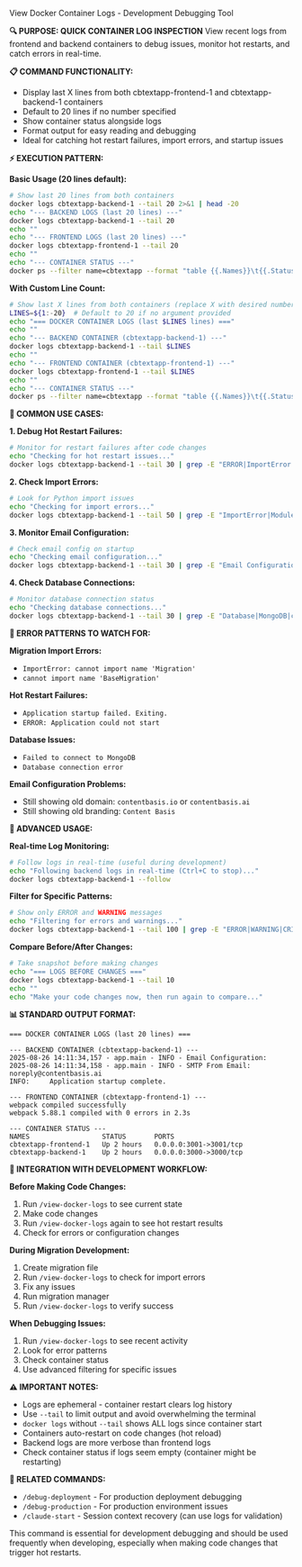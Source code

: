 View Docker Container Logs - Development Debugging Tool

**🔍 PURPOSE: QUICK CONTAINER LOG INSPECTION**
View recent logs from frontend and backend containers to debug issues, monitor hot restarts, and catch errors in real-time.

**📋 COMMAND FUNCTIONALITY:**
- Display last X lines from both cbtextapp-frontend-1 and cbtextapp-backend-1 containers
- Default to 20 lines if no number specified
- Show container status alongside logs
- Format output for easy reading and debugging
- Ideal for catching hot restart failures, import errors, and startup issues

**⚡ EXECUTION PATTERN:**

**Basic Usage (20 lines default):**
```bash
# Show last 20 lines from both containers
docker logs cbtextapp-backend-1 --tail 20 2>&1 | head -20
echo "--- BACKEND LOGS (last 20 lines) ---"
docker logs cbtextapp-backend-1 --tail 20
echo ""
echo "--- FRONTEND LOGS (last 20 lines) ---"  
docker logs cbtextapp-frontend-1 --tail 20
echo ""
echo "--- CONTAINER STATUS ---"
docker ps --filter name=cbtextapp --format "table {{.Names}}\t{{.Status}}\t{{.Ports}}"
```

**With Custom Line Count:**
```bash
# Show last X lines from both containers (replace X with desired number)
LINES=${1:-20}  # Default to 20 if no argument provided
echo "=== DOCKER CONTAINER LOGS (last $LINES lines) ==="
echo ""
echo "--- BACKEND CONTAINER (cbtextapp-backend-1) ---"
docker logs cbtextapp-backend-1 --tail $LINES
echo ""
echo "--- FRONTEND CONTAINER (cbtextapp-frontend-1) ---"  
docker logs cbtextapp-frontend-1 --tail $LINES
echo ""
echo "--- CONTAINER STATUS ---"
docker ps --filter name=cbtextapp --format "table {{.Names}}\t{{.Status}}\t{{.Ports}}"
```

**🎯 COMMON USE CASES:**

**1. Debug Hot Restart Failures:**
```bash
# Monitor for restart failures after code changes
echo "Checking for hot restart issues..."
docker logs cbtextapp-backend-1 --tail 30 | grep -E "ERROR|ImportError|startup failed|Application startup"
```

**2. Check Import Errors:**
```bash
# Look for Python import issues
echo "Checking for import errors..."
docker logs cbtextapp-backend-1 --tail 50 | grep -E "ImportError|ModuleNotFoundError|cannot import"
```

**3. Monitor Email Configuration:**
```bash
# Check email config on startup
echo "Checking email configuration..."
docker logs cbtextapp-backend-1 --tail 30 | grep -E "Email Configuration|SMTP|EMAIL"
```

**4. Check Database Connections:**
```bash
# Monitor database connection status
echo "Checking database connections..."
docker logs cbtextapp-backend-1 --tail 30 | grep -E "Database|MongoDB|connection"
```

**🚨 ERROR PATTERNS TO WATCH FOR:**

**Migration Import Errors:**
- `ImportError: cannot import name 'Migration'`
- `cannot import name 'BaseMigration'`

**Hot Restart Failures:**  
- `Application startup failed. Exiting.`
- `ERROR: Application could not start`

**Database Issues:**
- `Failed to connect to MongoDB`
- `Database connection error`

**Email Configuration Problems:**
- Still showing old domain: `contentbasis.io` or `contentbasis.ai`
- Still showing old branding: `Content Basis`

**🔧 ADVANCED USAGE:**

**Real-time Log Monitoring:**
```bash
# Follow logs in real-time (useful during development)
echo "Following backend logs in real-time (Ctrl+C to stop)..."
docker logs cbtextapp-backend-1 --follow
```

**Filter for Specific Patterns:**
```bash
# Show only ERROR and WARNING messages
echo "Filtering for errors and warnings..."
docker logs cbtextapp-backend-1 --tail 100 | grep -E "ERROR|WARNING|CRITICAL"
```

**Compare Before/After Changes:**
```bash
# Take snapshot before making changes
echo "=== LOGS BEFORE CHANGES ==="
docker logs cbtextapp-backend-1 --tail 10
echo ""
echo "Make your code changes now, then run again to compare..."
```

**📊 STANDARD OUTPUT FORMAT:**
```
=== DOCKER CONTAINER LOGS (last 20 lines) ===

--- BACKEND CONTAINER (cbtextapp-backend-1) ---
2025-08-26 14:11:34,157 - app.main - INFO - Email Configuration:
2025-08-26 14:11:34,158 - app.main - INFO - SMTP From Email: noreply@contentbasis.ai
INFO:     Application startup complete.

--- FRONTEND CONTAINER (cbtextapp-frontend-1) ---
webpack compiled successfully
webpack 5.88.1 compiled with 0 errors in 2.3s

--- CONTAINER STATUS ---
NAMES                  STATUS       PORTS
cbtextapp-frontend-1   Up 2 hours   0.0.0.0:3001->3001/tcp
cbtextapp-backend-1    Up 2 hours   0.0.0.0:3000->3000/tcp
```

**🎯 INTEGRATION WITH DEVELOPMENT WORKFLOW:**

**Before Making Code Changes:**
1. Run `/view-docker-logs` to see current state
2. Make code changes
3. Run `/view-docker-logs` again to see hot restart results
4. Check for errors or configuration changes

**During Migration Development:**
1. Create migration file
2. Run `/view-docker-logs` to check for import errors
3. Fix any issues
4. Run migration manager
5. Run `/view-docker-logs` to verify success

**When Debugging Issues:**
1. Run `/view-docker-logs` to see recent activity
2. Look for error patterns
3. Check container status
4. Use advanced filtering for specific issues

**⚠️ IMPORTANT NOTES:**

- Logs are ephemeral - container restart clears log history
- Use `--tail` to limit output and avoid overwhelming the terminal
- `docker logs` without `--tail` shows ALL logs since container start
- Containers auto-restart on code changes (hot reload)
- Backend logs are more verbose than frontend logs
- Check container status if logs seem empty (container might be restarting)

**🔗 RELATED COMMANDS:**
- `/debug-deployment` - For production deployment debugging
- `/debug-production` - For production environment issues
- `/claude-start` - Session context recovery (can use logs for validation)

This command is essential for development debugging and should be used frequently when developing, especially when making code changes that trigger hot restarts.